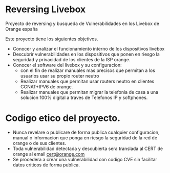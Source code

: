 # Reversing Livebox
Proyecto de reversing y busqueda de Vulnerabilidades en los Livebox de Orange españa

Este proyecto tiene los siguientes objetivos.
 
 - Conocer y analizar el funcionamiento interno de los dispositivos livebox
 - Descubrir vulnerabilidades en los dispositivos que ponen en riesgo la seguridad y privacidad de los clientes de la ISP orange.
 - Conocer el software del livebox y su configuracion:
      - con el fin de realizar manuales mas precisos que permitan a los usuarios usar su propio router neutro
      - Realizar manuales que permitan usar routers neutro en clientes CGNAT+IPV6 de orange.
      - Realizar manuales que permitan migrar la telefonia de casa a una solucion 100% digital a traves de Telefonos IP y softphones.
      
 
 
# Codigo etico del proyecto.

- Nunca revelare o publicare de forma publica cualquier configuracion, manual o informacion que ponga en riesgo la seguridad de la red de orange o de sus clientes.
- Toda vulnerabilidad detectada y descubierta sera translada al CERT de orange al email cert@orange.com
- Se procedera a crear una vulnerabilidad con codigo CVE sin facilitar datos criticos de forma publica.
